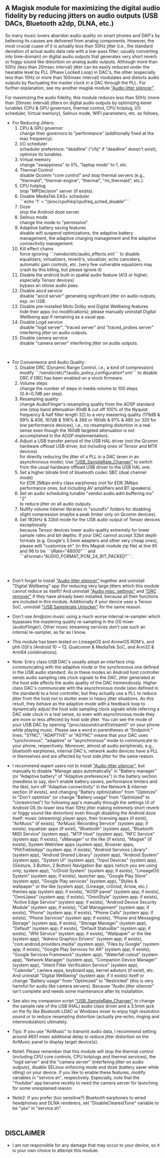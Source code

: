 ## A Magisk module for maximizing the digital audio fidelity by reducing jitters on audio outputs (USB DACs, Bluetooth a2dp, DLNA, etc.)

So many music lovers abandon audio quality on smart phones and DAP's by believing its causes are delivered from analog components. However, the most crucial cuase of it is actually less than 50Hz jitter (i.e., the standard deviation of actual audio data rate with a low-pass filter; usually converting into time-domain) on digital audio outputs that generates very short reverb or foggy sound like distortion on analog audio outputs. Although more than 50Hz (less than 20msec interval) jitter can be easily reduced under the hearable level by PLL (Phase Locked Loop) in DAC's, the other (especially less than 10Hz or more than 100msec interval) modulates and distorts audio outputs by fluctuating the master clock in a DAC through the PLL. For further explanation, see my another magisk module ["Audio jitter silencer"](https://github.com/Magisk-Modules-Alt-Repo/audio-jitter-silencer).

For maximizing the audio fidelity, this module reduces less than 50Hz (more than 20msec interval) jitters on digital audio outputs by optimizing kenel tunables (CPU & GPU  governors, thermal control, CPU hotplug, I/O scheduler, Virtual memory), Selinux mode, WIFI parameters, etc. as follows,

* For Reducing Jitters:
    <ol type="1">
    <li>CPU & GPU governor<br>
        change their governors to "performance" (additionally fixed at the max frequency).</li>
    <li>I/O scheduler<br>
        scheduler preference: "deadline" ("cfq" if "deadline" doesn't exist); optimize its tunables.</li>
    <li>Virtual memory<br>
        change "swappiness" to 0%, "laptop mode" to 1, etc.</li>
    <li>Thermal Control<br>
        disable Qcomm "core control" and stop thermal servers (e.g., "thermald", "thermal-engine", "thermal", "mi_thermald", etc.).</li>
    <li>CPU hotplug<br>
        stop "MPDecision" server (if exists).</li>
    <li>Disable MediaTek EAS+ scheduler<br>
        ```echo '1' > "/proc/cpufreq/cpufreq_sched_disable"```</li>
    <li>Doze<br>
        stop the Android doze server.</li>
    <li>Selinux mode<br>
        change the mode to "permissive".</li>
    <li>Adaptive battery saving features<br>
        disable wifi suspend optimizations, the adaptive battery management, the adaptive charging management and the adaptive connectivity management.</li>
    <li>Kill effect chains<br>
        force ignoring ```/vendor/etc/audio_effects.xml``` to disable equalizers, virtualizers, reverb's, visualizer, echo cancelers, automatic gain controls, etc. (very few vulnerable equalizers may crash by this killing, but please ignore it)</li>
    <li>Disable the android built-in spatial audio feature (A13 or higher; especially Tensor devices)<br/>
         bypass an otiose audio pass.</li>
    <li>Disable aocd service<br/>
        disable "aocd server" generating significant jitter on audio outputs, esp. on USB.</li>
    <li>Disable pre-installed Moto Dolby and Digital Wellbeing features<br/>
        hide their apps (no modifications); please manually uninstall Digital Wellbeing app if remaining as a usual app.</li>
    <li>Disable Logd service<br/>
        disable "logd server", "traced server" and "traced_probes server" interfering jitter on audio outputs.</li>
    <li>Disable camera service<br/>
        disable "camera server" interfering jitter on audio outputs.</li>
    </ol>
<br/>

* For Convenience and Audio Quality:
    <ol type="1">
    <li> Disable DRC (Dynamic Range Control, i.e., a kind of compression)<br/>
        modify ```/vendor/etc/*/audio_policy_configuration*.xml``` to disable DRC if DRC has been enabled on a stock firmware.</li>
    <li>Volume steps<br/>
        change the number of steps in media volume to 100 steps (0.4~0.7dB per step).</li>
    <li>Resampling quality<br/>
        change AudioFlinger's resampling quality from the AOSP standard one (stop band attenuation 90dB & cut off 100% of the Nyquist frequency & half filter length 32) to a very mastering quality (179dB & 99% & 408, 167dB & 106% & 368 or 160db & 91% & 480 (or 320 for low performance devices), i.e., no resampling distortion in a real sense even though the 160dB targeted attenuation is not accomplished in the AOSP implementation).</li>
    <li>Adjust a USB transfer period of the USB HAL driver (not the Qcomm hardware offload USB driver, but including ones of Tensor and MTK devices)<br/>
        for directly reducing the jitter of a PLL in a DAC (even in an asynchronous mode); Use <a href="https://github.com/yzyhk904/USB_SampleRate_Changer">"USB_SampleRate_Changer"</a> to switch from the usual hardware offload USB driver to the USB HAL one.</li>
    <li>Set a higher bitrate limit of bluetooth codec SBC (dual channel mode)<br/>
        for EDR 2Mbps entry class earphones (not for EDR 3Mbps performance ones, but including AV amplifiers and BT speakers).</li>
    <li>Set an audio scheduling tunable "vendor.audio.adm.buffering.ms" "2"<br/>
         to reduce jitter on all audio outputs.</li>
    <li>Nullify volume listener libraries in "soundfx" folders  for disabling slight compression (maybe a peak limiter only on Qcomm devices).</li>
    <li>Set 192kHz & 32bit mode for the USB audio output of Tensor devices exceptionally<br/>
         because Tensor devices lower audio quality extremely for lower sample rates and bit depths. If your DAC cannot accept 32bit depth formats (e.g. Google's 3.5mm adapters and other very cheap ones), please edit "customize.sh" (in this Magisk module zip file) at line 95 and 96 to be ```sRate="48000"``` and ```aFormat="AUDIO_FORMAT_PCM_24_BIT_PACKED"```.
</li>
    </ol>
<br/><br/>

* Don't forget to install ["Audio jitter silencer"](https://github.com/Magisk-Modules-Alt-Repo/audio-jitter-silencer) together and uninstall "Digital Wellbeing" app (for reducing very large jitters which this module cannot reduce as itself)! And uninstall ["Audio misc. settings"](https://github.com/Magisk-Modules-Alt-Repo/audio-misc-settings) and ["DRC remover"](https://github.com/Magisk-Modules-Alt-Repo/drc-remover) if they have already been installed, because all their functions are included in this module. Additionally if your device uses a Tensor SoC, uninstall ["USB Samplerate Unlocker"](https://github.com/Magisk-Modules-Alt-Repo/usb-samplerate-unlocker) for the same reason.

* Don't use Am@zon music using a much worse internal re-sampler which bypasses the mastering quality re-sampling in the OS mixer (audioFlinger). Other music streaming services don't use such an internal re-sampler, as far as I know.

* This module has been tested on LineageOS and ArrowOS ROM's, and phh GSI's (Android 10 ~ 13, Qualcomm & MediaTek SoC, and Arm32 & Arm64 combinations). 

* Note: Entry class USB DAC's usually adopt an interface chip communicating with the adaptive mode or the synchronous one defined in the USB audio standard. As in these modes an Android host controller sends audio sampling rate clock signals to the DAC, jitter generated at the host side affects the audio quality of the DAC tremendously. Higher class DAC's communicate with the asynchronous mode (also defined in the standard) to a host controller, but they actually use a PLL to reduce jitter from the host not to stutter even in heavy jitter situations. As this result, they behave as the adaptive mode with a feedback loop to dynamically adjust the host side sampling clock signals while referring a DAC side clock in a real sense, so even with asynchronous mode they are more or less affected by host side jitter. You can see the mode of your USB DAC by opening "/proc/asound/card1/stream0" on your phone while playing music. Please see a word in parentheses at "Endpoint:" lines; "SYNC", "ADAPTIVE" or "ASYNC" means that your DAC uses "synchronous", "adaptive" or "asynchronous" mode to communicate to your phone, respectively. Moreover, almost all audio peripherals, e.g., bluetooth earphones, internal DAC's, network audio devices have a PLL in themselves and are affected by host side jitter for the same reason.

* I recommend expert users not to install ["Audio jitter silencer"](https://github.com/Magisk-Modules-Alt-Repo/audio-jitter-silencer), but manually to disable "Manage apps automatically" in "Battery manager" (or "Adaptive battery" of "Adaptive preferences") in the battery section (needless to say, don't enable battery savers, performance limiters and the like), turn off "Adaptive connectivity" in the Network & internet section (if exists), and changing "Battery optimization" from "Optimize" to "Don't optimize" (or change "Battery usage" from "Optimized" to "Unrestricted") for following app's manually through the settings UI of Android OS (to lower less than 10Hz jitter making extremely short reverb or foggy sound like distortion) even though disabling the Android doze itself: music (streaming) player apps, their licensing apps (if exist), "AirMusic" (if exists), "AirMusic  Recording Service" (system app; if exists), equalizer apps (if exist), "Bluetooth" (system app), "Bluetooth MIDI Service" (system app), "MTP Host" (system app), "NFC Service" (system app; if exists), "sManager" or the like (if exists), "Magisk" (if exists), System WebView apps (system app), Browser apps, "PhhTrebleApp" (system app; if exists), "Android Services Library" (system app), "Android Shared Library" (system app), "Android System" (system app), "System UI" (system app), "Input Devices" (system app), {Gesture, 3 Button, 2  Button} Navigation Bar apps (which you are using only; system app), "crDroid System" (system app; if exists), "LineageOS System" (system app; if exists), launcher app, "Google Play Store" (system app), "Google Play services" (system app), "Styles & wallpaper" or the like (system app), {Lineage, crDroid, Arrow, etc.} themes app (system app; if exists),  "AOSP panel" (system app; if exists), "OmniJaws" (system app; if exists), "OmniStyle" (system app; if exists), "Active Edge Service" (system app; if exists), "Android Device Security Module" (system app; if exists), "Call Management" (system app; if exists), "Phone" (system app; if exists), "Phone Calls" (system app; if exists), "Phone Services" (system app; if exists), "Phone and Messaging Storage" (system app; if exists), "Storage Manager" (system app), "Default" (system app; if exists), "Default StatusBar" (system app; if exists), "Wfd Service" (system app; if exists), "Wallpaper" or the like (system app), "Adreno Graphics Drivers" (system app; if exists), "com.android.providers.media" (system app), "Files by Google" (system app; if exists), "Google Play Services for AR" (system app; if exists), "Google Services Framework" (system app), "Waterfall cutout" (system app), "Network Manager" (system app), "Companion Device Manager" (system app), "Intent Filter Verification Service" (system app), "Calendar", camera apps, keyboard app, kernel adiutors (if exist), etc. And uninstall "Digital Wellbeing" (system app; if it exists) itself or change "Battery usage" from "Optimized" to "Restricted" (this is very harmful for audio like camera servers). Because "Audio jitter silencer" isn't complete and needs some maintenance after its installation.

* See also my companion script ["USB_SampleRate_Changer"](https://github.com/yzyhk904/USB_SampleRate_Changer) to change the sample rate of the USB (HAL) audio class driver and a 3.5mm jack on the fly like Bluetooth LDAC or Windows mixer to enjoy high resolution sound or to reduce resampling distortion (actually pre-echo, ringing and intermodulation) ultimately.

* Tips: If you use "AirMusic" to transmit audio data, I recommend setting around 4601 msec additional delay to reduce jitter distortion on the AirMusic panel to display target device(s).

* Note1: Please remember that this module will stop the thermal control (including CPU core controls, CPU hotplugs and thermal services), the "logd server" and the "camera server" (interfering jitter on audio outputs), disable SELinux enforcing mode and doze (battery saver while idling) on your device. If you like to enable these features, modify variables in "service.sh", respectively. Especially, note that the "Youtube" app became recetly to need the camera server for launching for some unexplained reason.

* Note2: If you prefer (too sensitive?) Bluetooth earphones to wired headphones and DLNA renderers, set "DisableClearestTone" variable to be "yes" in "service.sh".

<br/>

## DISCLAIMER

* I am not responsible for any damage that may occur to your device, so it is your own choice to attempt this module.

##
